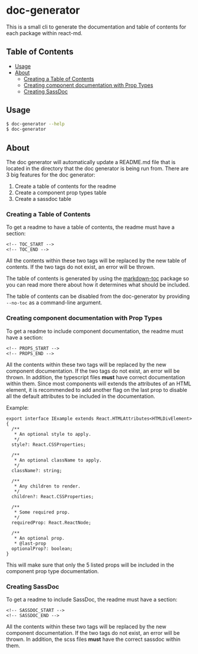 # doc-generator
This is a small cli to generate the documentation and table of contents for each package within react-md.

<!-- TOC_START -->
## Table of Contents
- [Usage](#usage)
- [About](#about)
  * [Creating a Table of Contents](#creating-a-table-of-contents)
  * [Creating component documentation with Prop Types](#creating-component-documentation-with-prop-types)
  * [Creating SassDoc](#creating-sassdoc)
<!-- TOC_END -->

## Usage

```sh
$ doc-generator --help
$ doc-generator
```

## About
The doc generator will automatically update a README.md file that is located in the directory that the doc generator is being
run from. There are 3 big features for the doc generator:

1. Create a table of contents for the readme
2. Create a component prop types table
3. Create a sassdoc table

### Creating a Table of Contents
To get a readme to have a table of contents, the readme must have a section:

```
<!-- TOC_START -->
<!-- TOC_END -->
```

All the contents within these two tags will be replaced by the new table of contents. If the two tags do not
exist, an error will be thrown.

The table of contents is generated by using the [markdown-toc](https://github.com/jonschlinkert/markdown-toc) package so
you can read more there about how it determines what should be included.

The table of contents can be disabled from the doc-generator by providing `--no-toc` as a command-line argument.

### Creating component documentation with Prop Types
To get a readme to include component documentation, the readme must have a section:

```
<!-- PROPS_START -->
<!-- PROPS_END -->
```


All the contents within these two tags will be replaced by the new component documentation. If the two tags do not
exist, an error will be thrown. In addition, the typescript files **must** have correct documentation within them.
Since most components will extends the attributes of an HTML element, it is recommended to add another flag on the
last prop to disable all the default attributes to be included in the documentation.

Example:

```tsx
export interface IExample extends React.HTMLAttributes<HTMLDivElement> {
  /**
   * An optional style to apply.
   */
  style?: React.CSSProperties;

  /**
   * An optional className to apply.
   */
  className?: string;

  /**
   * Any children to render.
   */
  children?: React.CSSProperties;

  /**
   * Some required prop.
   */
  requiredProp: React.ReactNode;

  /**
   * An optional prop.
   * @last-prop
  optionalProp?: boolean;
}
```

This will make sure that only the 5 listed props will be included in the component prop type documentation.

### Creating SassDoc
To get a readme to include SassDoc, the readme must have a section:

```
<!-- SASSDOC_START -->
<!-- SASSDOC_END -->
```

All the contents within these two tags will be replaced by the new component documentation. If the two tags do not
exist, an error will be thrown. In addition, the scss files **must** have the correct sassdoc within them.
